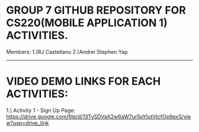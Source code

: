 # GROUP 7 GITHUB REPOSITORY FOR CS220(MOBILE APPLICATION 1) ACTIVITIES.

Members:
1.)RJ Castellano
2.)Andrei Stephen Yap

----
# VIDEO DEMO LINKS FOR EACH ACTIVITIES:
  1.) Activity 1 - Sign Up Page: https://drive.google.com/file/d/13TvSDVaX2w6aW7ur5pYlutVtcfOp9exS/view?usp=drive_link
  
